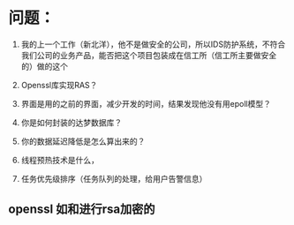 # **问题：**

1. 我的上一个工作（新北洋），他不是做安全的公司，所以IDS防护系统，不符合我们公司的业务产品，能否把这个项目包装成在信工所（信工所主要做安全的）做的这个
2. Openssl库实现RAS？

 

3. 界面是用的之前的界面，减少开发的时间，结果发现他没有用epoll模型？
4. 你是如何封装的达梦数据库？
5. 你的数据延迟降低是怎么算出来的？
6. 线程预热技术是什么，
7. 任务优先级排序（任务队列的处理，给用户告警信息）



## openssl 如和进行rsa加密的

